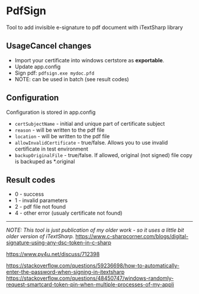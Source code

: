 # PdfSign
Tool to add invisible e-signature to pdf document with iTextSharp library

## UsageCancel changes
* Import your certificate into windows certstore as **exportable**.
* Update app.config
* Sign pdf: `pdfsign.exe mydoc.pfd`
* NOTE: can be used in batch (see result codes)

## Configuration
Configuration is stored in app.config 
* `certSubjectName` - initial and unique part of certificate subject
* `reason` - will be written to the pdf file
* `location` - will be written to the pdf file
* `allowInvalidCertificate` - true/false. Allows you to use invalid certificate in test environment
* `backupOriginalFile` - true/false. If allowed, original (not signed) file copy is backuped as *.original

## Result codes
* 0 - success
* 1 - invalid parameters
* 2 - pdf file not found
* 4 - other error (usualy certificate not found)

---
*NOTE: This tool is just publication of my older work - so it uses a little bit older version of iTextSharp.*
https://www.c-sharpcorner.com/blogs/digital-signature-using-any-dsc-token-in-c-sharp

https://www.py4u.net/discuss/712398

https://stackoverflow.com/questions/59236698/how-to-automatically-enter-the-password-when-signing-in-itextsharp
https://stackoverflow.com/questions/48450747/windows-randomly-request-smartcard-token-pin-when-multiple-processes-of-my-appli
